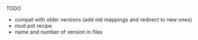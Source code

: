 TODO
- compat with older versions (add old mappings and redirect to new ones)
- mud pot recipe
- name and number of version in files

